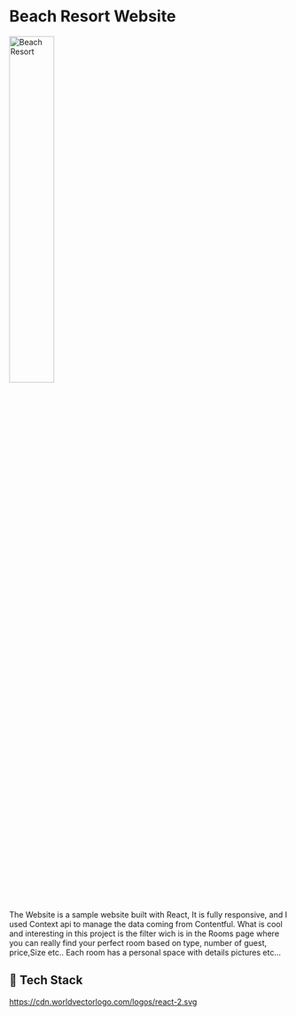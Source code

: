 # Beach Resort Website

<img src="https://res.cloudinary.com/mike88/image/upload/v1640181270/beach_resort_awtchl.jpg" title="Beach Resort" alt="Beach Resort" width="40%"/>

The Website is a sample website built with React, It is fully responsive, and I used Context api to manage the data coming from Contentful.
What is cool and interesting in this project is the filter wich is in the Rooms page where you can really find your perfect room based on type, number of guest,
price,Size etc..
Each room has a personal space with details pictures etc...

## 🥞 Tech Stack

https://cdn.worldvectorlogo.com/logos/react-2.svg
